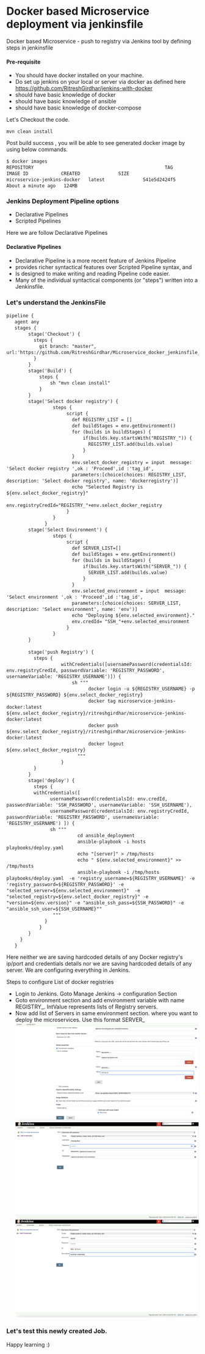 
# Docker based Microservice deployment via jenkinsfile
Docker based Microservice - push to registry via Jenkins tool by defining steps in jenkinsfile

#### Pre-requisite 
* You should have docker installed on your machine.
* Do set up jenkins on your local or server via docker as defined here https://github.com/RitreshGirdhar/jenkins-with-docker 
* should have basic knowledge of docker
* should have basic knowledge of ansible
* should have basic knowledge of docker-compose


Let's Checkout the code.
```$xslt
mvn clean install 
```

Post build success , you will be able to see generated docker image by using below commands.
```$xslt
$ docker images
REPOSITORY                                                TAG                 IMAGE ID            CREATED              SIZE
microservice-jenkins-docker   latest              541e5d2424f5        About a minute ago   124MB
```

### Jenkins Deployment Pipeline options
* Declarative Pipelines
* Scripted Pipelines

Here we are follow Declarative Pipelines

#### Declarative Pipelines
* Declarative Pipeline is a more recent feature of Jenkins Pipeline
* provides richer syntactical features over Scripted Pipeline syntax, and
* Is designed to make writing and reading Pipeline code easier.
* Many of the individual syntactical components (or "steps") written into a Jenkinsfile.

### Let's understand the JenkinsFile 

```$xslt
pipeline {
   agent any
   stages {
        stage('Checkout') {
          steps {
            git branch: "master", url:'https://github.com/RitreshGirdhar/Microservice_docker_jenkinsfile_deployment.git'
          }
        }
        stage('Build') {
            steps {
                sh "mvn clean install"
            }
        }
        stage('Select docker registry') {
                 steps {
                      script {
                        def REGISTRY_LIST = []
                        def buildStages = env.getEnvironment()
                        for (builds in buildStages) {
                            if(builds.key.startsWith("REGISTRY_")) {
                              REGISTRY_LIST.add(builds.value)
                            }
                        }
                        env.select_docker_registry = input  message: 'Select docker registry ',ok : 'Proceed',id :'tag_id',
                        parameters:[choice(choices: REGISTRY_LIST, description: 'Select docker registry', name: 'dockerregistry')]
                        echo "Selected Registry is ${env.select_docker_registry}"
                        env.registryCredId="REGISTRY_"+env.select_docker_registry
                      }
                 }
              }
        stage('Select Environment') {
                 steps {
                      script {
                        def SERVER_LIST=[]
                        def buildStages = env.getEnvironment()
                        for (builds in buildStages) {
                            if(builds.key.startsWith("SERVER_")) {
                              SERVER_LIST.add(builds.value)
                            }
                        }
                        env.selected_environment = input  message: 'Select environment ',ok : 'Proceed',id :'tag_id',
                        parameters:[choice(choices: SERVER_LIST, description: 'Select environment', name: 'env')]
                        echo "Deploying ${env.selected_environment}."
                        env.credId= "SSH_"+env.selected_environment
                      }
                 }
        }

        stage('push Registry') {
          steps {
                    withCredentials([usernamePassword(credentialsId: env.registryCredId, passwordVariable: 'REGISTRY_PASSWORD', usernameVariable: 'REGISTRY_USERNAME')]) {
                        sh """
                              docker login -u ${REGISTRY_USERNAME} -p ${REGISTRY_PASSWORD} ${env.select_docker_registry}
                              docker tag microservice-jenkins-docker:latest ${env.select_docker_registry}/ritreshgirdhar/microservice-jenkins-docker:latest
                              docker push ${env.select_docker_registry}/ritreshgirdhar/microservice-jenkins-docker:latest
                              docker logout ${env.select_docker_registry}
                          """
                    }
          }
        }
        stage('deploy') {
          steps {
          withCredentials([
                usernamePassword(credentialsId: env.credId, passwordVariable: 'SSH_PASSWORD', usernameVariable: 'SSH_USERNAME'),
                usernamePassword(credentialsId: env.registryCredId, passwordVariable: 'REGISTRY_PASSWORD', usernameVariable: 'REGISTRY_USERNAME') ]) {
                sh """
                          cd ansible_deployment
                          ansible-playbook -i hosts playbooks/deploy.yaml
                          echo "[server]" > /tmp/hosts
                          echo " ${env.selected_environment}" >> /tmp/hosts
                          ansible-playbook -i /tmp/hosts playbooks/deploy.yaml  -e 'registry_username=${REGISTRY_USERNAME}' -e 'registry_password=${REGISTRY_PASSWORD}' -e "selected_server=${env.selected_environment}"  -e "selected_registry=${env.select_docker_registry}" -e "version=${env.version}" -e "ansible_ssh_pass=${SSH_PASSWORD}" -e "ansible_ssh_user=${SSH_USERNAME}""
                 """
              }
            }
        }
     }
   }
```

Here neither we are saving hardcoded details of any Docker registry's ip/port and credentials details nor we are saving hardcoded details of any server. We are configuring everything in Jenkins.

Steps to configure List of docker registries
* Login to Jenkins. Goto Manage Jenkins -> configuration Section
* Goto environment section and add environment variable with name REGISTRY_<IntValue>. IntValue represents lists of Registry servers.
* Now add list of Servers in same environment section. where you want to deploy the microservices. Use this format SERVER_<IntValue>
![Alt text](/images/environment-variables.png?raw=true "Environment Variables")
![Alt text](/images/registry-credentials.png?raw=true "Registry Credentials")
![Alt text](/images/Server1-credentials.png?raw=true "Server1 Credentials")

### Let's test this newly created Job.

  


Happy learning :) 
